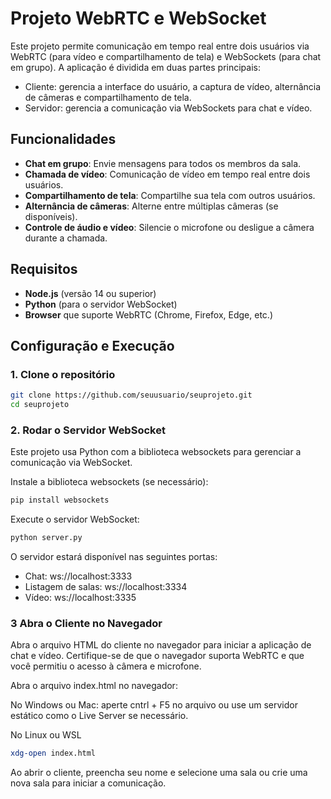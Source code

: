 # Projeto WebRTC e WebSocket

Este projeto permite comunicação em tempo real entre dois usuários via WebRTC (para vídeo e compartilhamento de tela) e WebSockets (para chat em grupo). A aplicação é dividida em duas partes principais:
- Cliente: gerencia a interface do usuário, a captura de vídeo, alternância de câmeras e compartilhamento de tela.
- Servidor: gerencia a comunicação via WebSockets para chat e vídeo.

## Funcionalidades
- **Chat em grupo**: Envie mensagens para todos os membros da sala.
- **Chamada de vídeo**: Comunicação de vídeo em tempo real entre dois usuários.
- **Compartilhamento de tela**: Compartilhe sua tela com outros usuários.
- **Alternância de câmeras**: Alterne entre múltiplas câmeras (se disponíveis).
- **Controle de áudio e vídeo**: Silencie o microfone ou desligue a câmera durante a chamada.

## Requisitos

- **Node.js** (versão 14 ou superior)
- **Python** (para o servidor WebSocket)
- **Browser** que suporte WebRTC (Chrome, Firefox, Edge, etc.)

## Configuração e Execução

### 1. Clone o repositório

```bash
git clone https://github.com/seuusuario/seuprojeto.git
cd seuprojeto
```

### 2. Rodar o Servidor WebSocket

Este projeto usa Python com a biblioteca websockets para gerenciar a comunicação via WebSocket.

Instale a biblioteca websockets (se necessário):

```bash
pip install websockets
```
Execute o servidor WebSocket:
```bash
python server.py
```

O servidor estará disponível nas seguintes portas:
- Chat: ws://localhost:3333
- Listagem de salas: ws://localhost:3334
- Vídeo: ws://localhost:3335

### 3 Abra o Cliente no Navegador
Abra o arquivo HTML do cliente no navegador para iniciar a aplicação de chat e vídeo. Certifique-se de que o navegador suporta WebRTC e que você permitiu o acesso à câmera e microfone.

Abra o arquivo index.html no navegador:

No Windows ou Mac:
aperte cntrl + F5 no arquivo ou use um servidor estático como o Live Server se necessário.

No Linux ou WSL
```bash
xdg-open index.html
```
Ao abrir o cliente, preencha seu nome e selecione uma sala ou crie uma nova sala para iniciar a comunicação.




